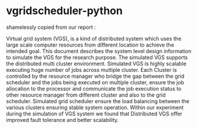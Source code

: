 # vgridscheduler-python
shamelessly copied from our report : 


Virtual grid system (VGS), is a kind of distributed system which uses the large scale computer resources from different location to achieve the intended goal. This document describes the system level design information to simulate the VGS for the research purpose.  The simulated VGS supports the distributed multi cluster environment. Simulated VGS is highly scalable executing huge number of jobs across multiple cluster. Each Cluster is controlled by the resource manager who bridge the gap between the grid scheduler and the jobs being executed on multiple cluster, ensure the job allocation to the processor and communicate the job execution status to other resource manager from different cluster and also to the grid scheduler. Simulated grid scheduler ensure the load balancing between the various clusters ensuring stable system operation. Within our experiment during the simulation of VGS system we found that Distributed VGS offer improved fault tolerance and better scalability. 
